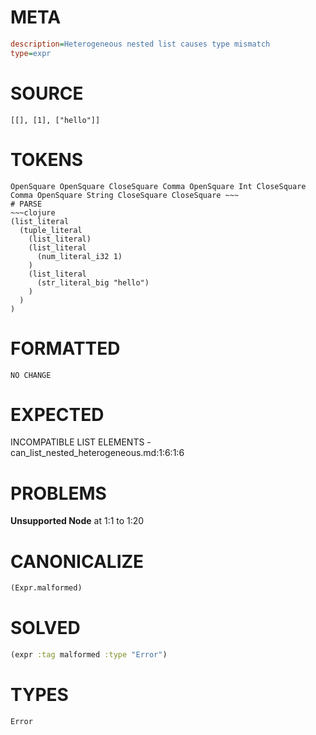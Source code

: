 # META
~~~ini
description=Heterogeneous nested list causes type mismatch
type=expr
~~~
# SOURCE
~~~roc
[[], [1], ["hello"]]
~~~
# TOKENS
~~~text
OpenSquare OpenSquare CloseSquare Comma OpenSquare Int CloseSquare Comma OpenSquare String CloseSquare CloseSquare ~~~
# PARSE
~~~clojure
(list_literal
  (tuple_literal
    (list_literal)
    (list_literal
      (num_literal_i32 1)
    )
    (list_literal
      (str_literal_big "hello")
    )
  )
)
~~~
# FORMATTED
~~~roc
NO CHANGE
~~~
# EXPECTED
INCOMPATIBLE LIST ELEMENTS - can_list_nested_heterogeneous.md:1:6:1:6
# PROBLEMS
**Unsupported Node**
at 1:1 to 1:20

# CANONICALIZE
~~~clojure
(Expr.malformed)
~~~
# SOLVED
~~~clojure
(expr :tag malformed :type "Error")
~~~
# TYPES
~~~roc
Error
~~~
